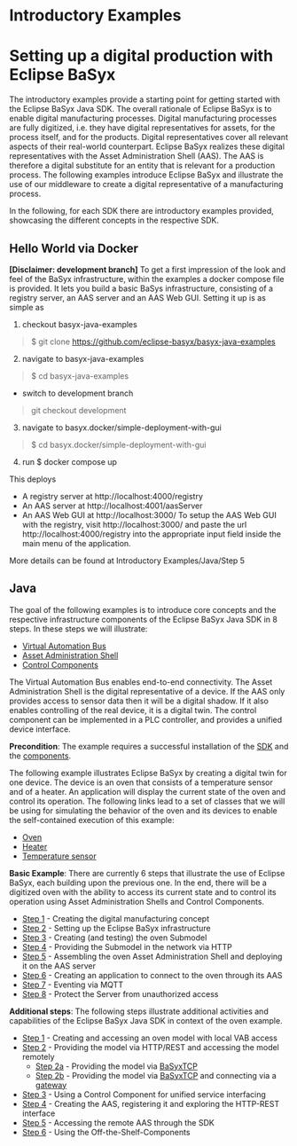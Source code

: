 # Introductory Examples

# Setting up a digital production with Eclipse BaSyx
The introductory examples provide a starting point for getting started with the Eclipse BaSyx Java SDK. The overall rationale of Eclipse BaSyx is to enable digital manufacturing processes. Digital manufacturing processes are fully digitized, i.e. they have digital representatives for assets, for the process itself, and for the products. Digital representatives cover all relevant aspects of their real-world counterpart. Eclipse BaSyx realizes these digital representatives with the Asset Administration Shell (AAS). The AAS is therefore a digital substitute for an entity that is relevant for a production process. The following examples introduce Eclipse BaSyx and illustrate the use of our middleware to create a digital representative of a manufacturing process.

In the following, for each SDK there are introductory examples provided, showcasing the different concepts in the respective SDK.

## Hello World via Docker
**[Disclaimer: development branch]** To get a first impression of the look and feel of the BaSyx infrastructure, within the examples a docker compose file is provided. It lets you build a basic BaSys infrastructure, consisting of a registry server, an AAS server and an AAS Web GUI. Setting it up is as simple as

1. checkout basyx-java-examples
> $ git clone https://github.com/eclipse-basyx/basyx-java-examples
2. navigate to basyx-java-examples
> $ cd basyx-java-examples
 * switch to development branch
> git checkout development
3. navigate to basyx.docker/simple-deployment-with-gui
> $ cd basyx.docker/simple-deployment-with-gui
4. run $ docker compose up

This deploys

* A registry server at http://localhost:4000/registry
* An AAS server at http://localhost:4001/aasServer
* An AAS Web GUI at http://localhost:3000/
To setup the AAS Web GUI with the registry, visit http://localhost:3000/ and paste the url http://localhost:4000/registry into the appropriate input field inside the main menu of the application.

More details can be found at Introductory Examples/Java/Step 5

## Java
The goal of the following examples is to introduce core concepts and the respective infrastructure components of the Eclipse BaSyx Java SDK in 8 steps. In these steps we will illustrate:

* [Virtual Automation Bus](../user_documentation/vab/index.md)
* [Asset Administration Shell](../user_documentation/aas.md)
* [Control Components](../user_documentation/controlcomponent.md)

The Virtual Automation Bus enables end-to-end connectivity. The Asset Administration Shell is the digital representative of a device. If the AAS only provides access to sensor data then it will be a digital shadow. If it also enables controlling of the real device, it is a digital twin. The control component can be implemented in a PLC controller, and provides a unified device interface.

**Precondition**: The example requires a successful installation of the [SDK](../download/java_setup.md) and the [components](../download/components_setup.md).

The following example illustrates Eclipse BaSyx by creating a digital twin for one device. The device is an oven that consists of a temperature sensor and of a heater. An application will display the current state of the oven and control its operation. The following links lead to a set of classes that we will be using for simulating the behavior of the oven and its devices to enable the self-contained execution of this example:

* [Oven](./java/oven_stub.md)
* [Heater](./java/heater_stub.md)
* [Temperature sensor](./java/temperature_sensor_stub.md)

**Basic Example**: There are currently 6 steps that illustrate the use of Eclipse BaSyx, each building upon the previous one. In the end, there will be a digitized oven with the ability to access its current state and to control its operation using Asset Administration Shells and Control Components.

* [Step 1](./java/step1.md) - Creating the digital manufacturing concept
* [Step 2](./java/step2.md) - Setting up the Eclipse BaSyx infrastructure
* [Step 3](./java/step3.md) - Creating (and testing) the oven Submodel
* [Step 4](./java/step4.md) - Providing the Submodel in the network via HTTP
* [Step 5](./java/step5.md) - Assembling the oven Asset Administration Shell and deploying it on the AAS server
* [Step 6](./java/step6.md) - Creating an application to connect to the oven through its AAS
* [Step 7](./java/step7.md) - Eventing via MQTT
* [Step 8](./java/step8.md) - Protect the Server from unauthorized access

**Additional steps**: The following steps illustrate additional activities and capabilities of the Eclipse BaSyx Java SDK in context of the oven example.

* [Step 1](./java/example1.md) - Creating and accessing an oven model with local VAB access
* [Step 2](./java/example2.md) - Providing the model via HTTP/REST and accessing the model remotely
    * [Step 2a](./java/example2a.md) - Providing the model via [BaSyxTCP](../user_documentation/vab/tcp_mapping.md)
    * [Step 2b](./java/example2b.md) - Providing the model via [BaSyxTCP](../user_documentation/vab/tcp_mapping.md) and connecting via a [gateway](../user_documentation/gateway.md)
* [Step 3](./java/example3.md) - Using a Control Component for unified service interfacing
* [Step 4](./java/example4.md) - Creating the AAS, registering it and exploring the HTTP-REST interface
* [Step 5](./java/example5.md) - Accessing the remote AAS through the SDK
* [Step 6](./java/example6.md) - Using the Off-the-Shelf-Components